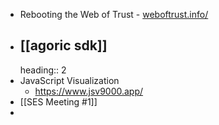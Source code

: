- Rebooting the Web of Trust - [weboftrust.info/](weboftrust.info/)
- ## [[agoric sdk]]
  heading:: 2
- JavaScript Visualization
	- https://www.jsv9000.app/
- [[SES Meeting #1]]
-
